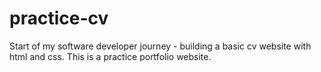 # practice-cv
Start of my software developer journey - building a basic cv website with html and css. 
This is a practice portfolio website. 
